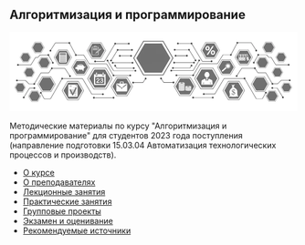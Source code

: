 ## Алгоритмизация и программирование

![](./img/logo.png)

Методические материалы по курсу "Алгоритмизация и программирование" для студентов 2023 года поступления (направление подготовки 15.03.04 Автоматизация технологических процессов и производств).

- [О курсе](01_О_курсе.md)
- [О преподавателях](02_О_преподавателях.md)
- [Лекционные занятия](./01_lectures/ReadMe.md)
- [Практические занятия](./02_practice/ReadMe.md)
- [Групповые проекты](./03_group_work/ReadMe.md)
- [Экзамен и оценивание](./04_exam/ReadMe.md)
- [Рекомендуемые источники](./05_sources/ReadMe.md)
